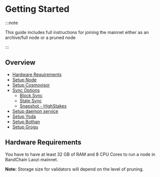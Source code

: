 # Getting Started

:::note

This guide includes full instructions for joining the mainnet either as an archive/full node or a pruned node

:::

## Overview

- [Hardware Requirements](#hardware-requirements)
- [Setup Node](./02-installation.mdx#step-1-node-installation)
- [Setup Cosmovisor](./02-installation.mdx#step-2-setup-cosmovisor)
- [Sync Options](./02-installation.mdx#step-3-sync-with-the-network)
  - [Block Sync](./02-installation.mdx#step-3-sync-with-the-network)
  - [State Sync](./02-installation.mdx#step-3-sync-with-the-network)
  - [Snapshot - HighStakes](./02-installation.mdx#step-3-sync-with-the-network)
- [Setup daemon service](./02-installation.mdx#step-4-setup-daemon-service)
- [Setup Yoda](./02-installation.mdx#step-5-setup-yoda)
- [Setup Bothan](./02-installation.mdx#step-6-setup-bothan)
- [Setup Grogu](./02-installation.mdx#step-7-setup-grogu)

## Hardware Requirements

You have to have at least 32 GB of RAM and 8 CPU Cores to run a node in BandChain Laozi mainnet.

**Note:** Storage size for validators will depend on the level of pruning.
